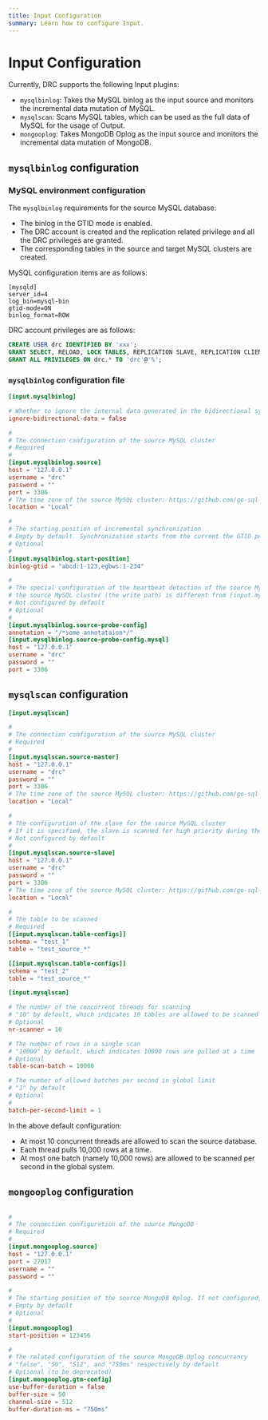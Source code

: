 ```yaml
---
title: Input Configuration
summary: Learn how to configure Input.
---
```


# Input Configuration

Currently, DRC supports the following Input plugins:

- `mysqlbinlog`: Takes the MySQL binlog as the input source and monitors the incremental data mutation of MySQL.
- `mysqlscan`: Scans MySQL tables, which can be used as the full data of MySQL for the usage of Output.
- `mongooplog`: Takes MongoDB Oplog as the input source and monitors the incremental data mutation of MongoDB.

## `mysqlbinlog` configuration

### MySQL environment configuration

The `mysqlbinlog` requirements for the source MySQL database:

- The binlog in the GTID mode is enabled.
- The DRC account is created and the replication related privilege and all the DRC privileges are granted.
- The corresponding tables in the source and target MySQL clusters are created.

MySQL configuration items are as follows:

```
[mysqld]
server_id=4
log_bin=mysql-bin
gtid-mode=ON
binlog_format=ROW
```

DRC account privileges are as follows:

```sql
CREATE USER drc IDENTIFIED BY 'xxx';
GRANT SELECT, RELOAD, LOCK TABLES, REPLICATION SLAVE, REPLICATION CLIENT, INSERT, UPDATE, DELETE ON *.* TO 'drc'@'%';
GRANT ALL PRIVILEGES ON drc.* TO 'drc'@'%';
```

### `mysqlbinlog` configuration file

```toml
[input.mysqlbinlog]

# Whether to ignore the internal data generated in the bidirectional synchronization. "false" by default
ignore-bidirectional-data = false

#
# The connection configuration of the source MySQL cluster
# Required
#
[input.mysqlbinlog.source]
host = "127.0.0.1"
username = "drc"
password = ""
port = 3306
# The time zone of the source MySQL cluster: https://github.com/go-sql-driver/mysql#loc
location = "Local"

#
# The starting position of incremental synchronization
# Empty by default. Synchronization starts from the current the GTID position.
# Optional
#
[input.mysqlbinlog.start-position]
binlog-gtid = "abcd:1-123,egbws:1-234"

#
# The special configuration of the heartbeat detection of the source MySQL cluster. If the heartbeat detection of
# the source MySQL cluster (the write path) is different from [input.mysqlbinlog.source], you can configure this item.
# Not configured by default
# Optional
#
[input.mysqlbinlog.source-probe-config]
annotation = "/*some_annotataion*/"
[input.mysqlbinlog.source-probe-config.mysql]
host = "127.0.0.1"
username = "drc"
password = ""
port = 3306
```

## `mysqlscan` configuration

```toml
[input.mysqlscan]

#
# The connection configuration of the source MySQL cluster
# Required
#
[input.mysqlscan.source-master]
host = "127.0.0.1"
username = "drc"
password = ""
port = 3306
# The time zone of the source MySQL cluster: https://github.com/go-sql-driver/mysql#loc
location = "Local"

#
# The configuration of the slave for the source MySQL cluster
# If it is specified, the slave is scanned for high priority during the data scanning process.
# Not configured by default
#
[input.mysqlscan.source-slave]
host = "127.0.0.1"
username = "drc"
password = ""
port = 3306
# The time zone of the source MySQL cluster: https://github.com/go-sql-driver/mysql#loc
location = "Local"

#
# The table to be scanned
# Required
[[input.mysqlscan.table-configs]]
schema = "test_1"
table = "test_source_*"

[[input.mysqlscan.table-configs]]
schema = "test_2"
table = "test_source_*"

[input.mysqlscan]

# The number of the concurrent threads for scanning
# "10" by default, which indicates 10 tables are allowed to be scanned at the same time at most.
# Optional
nr-scanner = 10

# The number of rows in a single scan
# "10000" by default, which indicates 10000 rows are pulled at a time
# Optional
table-scan-batch = 10000

# The number of allowed batches per second in global limit
# "1" by default
# Optional
#
batch-per-second-limit = 1
```

In the above default configuration:

- At most 10 concurrent threads are allowed to scan the source database.
- Each thread pulls 10,000 rows at a time.
- At most one batch (namely 10,000 rows) are allowed to be scanned per second in the global system. 

## `mongooplog` configuration

```toml

#
# The connection configuration of the source MongoDB
# Required
#
[input.mongooplog.source]
host = "127.0.0.1"
port = 27017
username = ""
password = ""

#
# The starting position of the source MongoDB Oplog. If not configured, synchronization starts from the latest Oplog.
# Empty by default
# Optional
#
[input.mongooplog]
start-position = 123456

#
# The related configuration of the source MongoDB Oplog concurrency
# "false", "50", "512", and "750ms" respectively by default
# Optional (to be deprecated)
[input.mongooplog.gtm-config]
use-buffer-duration = false
buffer-size = 50
channel-size = 512
buffer-duration-ms = "750ms"
```